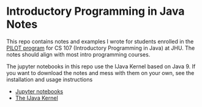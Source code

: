 # Introductory Programming in Java Notes

This repo contains notes and examples I wrote for students enrolled in the [PILOT program](http://advising.jhu.edu/tutoring-mentoring/peer-led-team-learning-pilot/) for CS 107 (Introductory Programming in Java) at JHU. The notes should align with most intro programming courses.

The jupyter notebooks in this repo use the IJava Kernel based on Java 9. If you want to download the notes and mess with them on your own, see the installation and usage instructions
- [Jupyter notebooks](https://jupyter.org/)
- [The IJava Kernel](https://github.com/SpencerPark/IJava)
